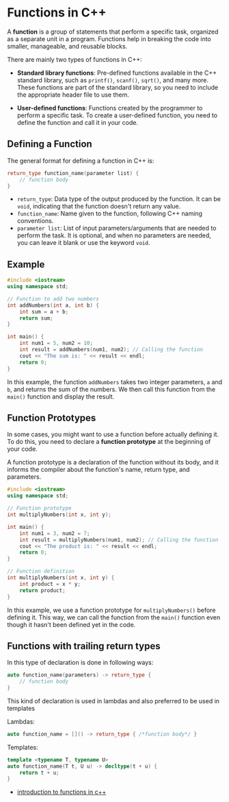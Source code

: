 # Functions in C++

A **function** is a group of statements that perform a specific task, organized as a separate unit in a program.
Functions help in breaking the code into smaller, manageable, and reusable blocks.

There are mainly two types of functions in C++:

- **Standard library functions**: Pre-defined functions available in the C++ standard library, such as `printf()`,
  `scanf()`, `sqrt()`, and many more. These functions are part of the standard library, so you need to include the
  appropriate header file to use them.

- **User-defined functions**: Functions created by the programmer to perform a specific task. To create a user-defined
  function, you need to define the function and call it in your code.

## Defining a Function

The general format for defining a function in C++ is:

```cpp
return_type function_name(parameter list) {
    // function body
}
```

- `return_type`: Data type of the output produced by the function. It can be `void`, indicating that the function
  doesn't return any value.
- `function_name`: Name given to the function, following C++ naming conventions.
- `parameter list`: List of input parameters/arguments that are needed to perform the task. It is optional, and when no
  parameters are needed, you can leave it blank or use the keyword `void`.

## Example

```cpp
#include <iostream>
using namespace std;

// Function to add two numbers
int addNumbers(int a, int b) {
    int sum = a + b;
    return sum;
}

int main() {
    int num1 = 5, num2 = 10;
    int result = addNumbers(num1, num2); // Calling the function
    cout << "The sum is: " << result << endl;
    return 0;
}
```

In this example, the function `addNumbers` takes two integer parameters, `a` and `b`, and returns the sum of the
numbers. We then call this function from the `main()` function and display the result.

## Function Prototypes

In some cases, you might want to use a function before actually defining it. To do this, you need to declare a
**function prototype** at the beginning of your code.

A function prototype is a declaration of the function without its body, and it informs the compiler about the function's
name, return type, and parameters.

```cpp
#include <iostream>
using namespace std;

// Function prototype
int multiplyNumbers(int x, int y);

int main() {
    int num1 = 3, num2 = 7;
    int result = multiplyNumbers(num1, num2); // Calling the function
    cout << "The product is: " << result << endl;
    return 0;
}

// Function definition
int multiplyNumbers(int x, int y) {
    int product = x * y;
    return product;
}
```

In this example, we use a function prototype for `multiplyNumbers()` before defining it. This way, we can call the
function from the `main()` function even though it hasn't been defined yet in the code.

## Functions with trailing return types

In this type of declaration is done in following ways:

```cpp
auto function_name(parameters) -> return_type {
    // function body
}
```

This kind of declaration is used in lambdas and also preferred to be used in templates

Lambdas:

```cpp
auto function_name = []() -> return_type { /*function body*/ }
```

Templates:

```cpp
template <typename T, typename U>
auto function_name(T t, U u) -> decltype(t + u) {
    return t + u;
}
```

- [introduction to functions in c++](https://www.learncpp.com/cpp-tutorial/introduction-to-functions/)
